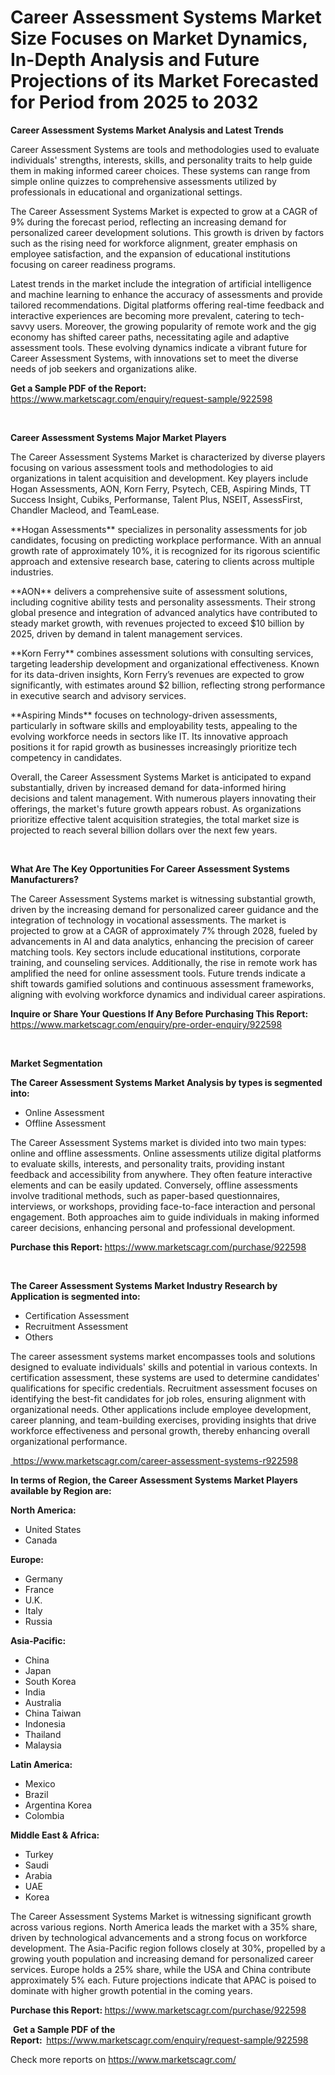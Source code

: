 <p><h1>Career Assessment Systems Market Size Focuses on Market Dynamics, In-Depth Analysis and Future Projections of its Market Forecasted for Period from 2025 to 2032</h1></p><p><strong>Career Assessment Systems Market Analysis and Latest Trends</strong></p>
<p><p>Career Assessment Systems are tools and methodologies used to evaluate individuals' strengths, interests, skills, and personality traits to help guide them in making informed career choices. These systems can range from simple online quizzes to comprehensive assessments utilized by professionals in educational and organizational settings.</p><p>The Career Assessment Systems Market is expected to grow at a CAGR of 9% during the forecast period, reflecting an increasing demand for personalized career development solutions. This growth is driven by factors such as the rising need for workforce alignment, greater emphasis on employee satisfaction, and the expansion of educational institutions focusing on career readiness programs.</p><p>Latest trends in the market include the integration of artificial intelligence and machine learning to enhance the accuracy of assessments and provide tailored recommendations. Digital platforms offering real-time feedback and interactive experiences are becoming more prevalent, catering to tech-savvy users. Moreover, the growing popularity of remote work and the gig economy has shifted career paths, necessitating agile and adaptive assessment tools. These evolving dynamics indicate a vibrant future for Career Assessment Systems, with innovations set to meet the diverse needs of job seekers and organizations alike.</p></p>
<p><strong>Get a Sample PDF of the Report:&nbsp;</strong> <a href="https://www.marketscagr.com/enquiry/request-sample/922598?utm_campaign=1126&utm_medium=2&utm_source=Github&utm_content=ia&utm_term=07032025&utm_id=career-assessment-systems">https://www.marketscagr.com/enquiry/request-sample/922598</a></p>
<p>&nbsp;</p>
<p><strong>Career Assessment Systems Major Market Players</strong></p>
<p><p>The Career Assessment Systems Market is characterized by diverse players focusing on various assessment tools and methodologies to aid organizations in talent acquisition and development. Key players include Hogan Assessments, AON, Korn Ferry, Psytech, CEB, Aspiring Minds, TT Success Insight, Cubiks, Performanse, Talent Plus, NSEIT, AssessFirst, Chandler Macleod, and TeamLease.</p><p>**Hogan Assessments** specializes in personality assessments for job candidates, focusing on predicting workplace performance. With an annual growth rate of approximately 10%, it is recognized for its rigorous scientific approach and extensive research base, catering to clients across multiple industries.</p><p>**AON** delivers a comprehensive suite of assessment solutions, including cognitive ability tests and personality assessments. Their strong global presence and integration of advanced analytics have contributed to steady market growth, with revenues projected to exceed $10 billion by 2025, driven by demand in talent management services.</p><p>**Korn Ferry** combines assessment solutions with consulting services, targeting leadership development and organizational effectiveness. Known for its data-driven insights, Korn Ferry’s revenues are expected to grow significantly, with estimates around $2 billion, reflecting strong performance in executive search and advisory services.</p><p>**Aspiring Minds** focuses on technology-driven assessments, particularly in software skills and employability tests, appealing to the evolving workforce needs in sectors like IT. Its innovative approach positions it for rapid growth as businesses increasingly prioritize tech competency in candidates.</p><p>Overall, the Career Assessment Systems Market is anticipated to expand substantially, driven by increased demand for data-informed hiring decisions and talent management. With numerous players innovating their offerings, the market's future growth appears robust. As organizations prioritize effective talent acquisition strategies, the total market size is projected to reach several billion dollars over the next few years.</p></p>
<p>&nbsp;</p>
<p><strong>What Are The Key Opportunities For Career Assessment Systems Manufacturers?</strong></p>
<p><p>The Career Assessment Systems market is witnessing substantial growth, driven by the increasing demand for personalized career guidance and the integration of technology in vocational assessments. The market is projected to grow at a CAGR of approximately 7% through 2028, fueled by advancements in AI and data analytics, enhancing the precision of career matching tools. Key sectors include educational institutions, corporate training, and counseling services. Additionally, the rise in remote work has amplified the need for online assessment tools. Future trends indicate a shift towards gamified solutions and continuous assessment frameworks, aligning with evolving workforce dynamics and individual career aspirations.</p></p>
<p><strong>Inquire or Share Your Questions If Any Before Purchasing This Report:</strong> <a href="https://www.marketscagr.com/enquiry/pre-order-enquiry/922598?utm_campaign=1126&utm_medium=2&utm_source=Github&utm_content=ia&utm_term=07032025&utm_id=career-assessment-systems">https://www.marketscagr.com/enquiry/pre-order-enquiry/922598</a></p>
<p>&nbsp;</p>
<p><strong>Market Segmentation</strong></p>
<p><strong>The Career Assessment Systems Market Analysis by types is segmented into:</strong></p>
<p><ul><li>Online Assessment</li><li>Offline Assessment</li></ul></p>
<p><p>The Career Assessment Systems market is divided into two main types: online and offline assessments. Online assessments utilize digital platforms to evaluate skills, interests, and personality traits, providing instant feedback and accessibility from anywhere. They often feature interactive elements and can be easily updated. Conversely, offline assessments involve traditional methods, such as paper-based questionnaires, interviews, or workshops, providing face-to-face interaction and personal engagement. Both approaches aim to guide individuals in making informed career decisions, enhancing personal and professional development.</p></p>
<p><strong>Purchase this Report:&nbsp;</strong><a href="https://www.marketscagr.com/purchase/922598?utm_campaign=1126&utm_medium=2&utm_source=Github&utm_content=ia&utm_term=07032025&utm_id=career-assessment-systems">https://www.marketscagr.com/purchase/922598</a></p>
<p>&nbsp;</p>
<p><strong>The Career Assessment Systems Market Industry Research by Application is segmented into:</strong></p>
<p><ul><li>Certification Assessment</li><li>Recruitment Assessment</li><li>Others</li></ul></p>
<p><p>The career assessment systems market encompasses tools and solutions designed to evaluate individuals' skills and potential in various contexts. In certification assessment, these systems are used to determine candidates' qualifications for specific credentials. Recruitment assessment focuses on identifying the best-fit candidates for job roles, ensuring alignment with organizational needs. Other applications include employee development, career planning, and team-building exercises, providing insights that drive workforce effectiveness and personal growth, thereby enhancing overall organizational performance.</p></p>
<p><a href="https://www.marketscagr.com/career-assessment-systems-r922598?utm_campaign=1126&utm_medium=2&utm_source=Github&utm_content=ia&utm_term=07032025&utm_id=career-assessment-systems">&nbsp;https://www.marketscagr.com/career-assessment-systems-r922598</a></p>
<p><strong>In terms of Region, the Career Assessment Systems Market Players available by Region are:</strong></p>
<p>
    <p> <strong> North America: </strong>
        <ul>
            <li>United States</li>
            <li>Canada</li>
        </ul>
        </p> 
    <p> <strong> Europe: </strong>
        <ul>
            <li>Germany</li>
            <li>France</li>
            <li>U.K.</li>
            <li>Italy</li>
            <li>Russia</li>
        </ul>
        </p> 
    <p> <strong> Asia-Pacific: </strong>
        <ul>
            <li>China</li>
            <li>Japan</li>
            <li>South Korea</li>
            <li>India</li>
            <li>Australia</li>
            <li>China Taiwan</li>
            <li>Indonesia</li>
            <li>Thailand</li>
            <li>Malaysia</li>
        </ul>
        </p> 
    <p> <strong> Latin America: </strong>
        <ul>
            <li>Mexico</li>
            <li>Brazil</li>
            <li>Argentina Korea</li>
            <li>Colombia</li>
        </ul>
        </p> 
    <p> <strong> Middle East & Africa: </strong>
        <ul>
            <li>Turkey</li>
            <li>Saudi</li>
            <li>Arabia</li>
            <li>UAE</li>
            <li>Korea</li>
        </ul>
    </p>
    </p>
<p><p>The Career Assessment Systems Market is witnessing significant growth across various regions. North America leads the market with a 35% share, driven by technological advancements and a strong focus on workforce development. The Asia-Pacific region follows closely at 30%, propelled by a growing youth population and increasing demand for personalized career services. Europe holds a 25% share, while the USA and China contribute approximately 5% each. Future projections indicate that APAC is poised to dominate with higher growth potential in the coming years.</p></p>
<p><strong>Purchase this Report: </strong><a href="https://www.marketscagr.com/purchase/922598?utm_campaign=1126&utm_medium=2&utm_source=Github&utm_content=ia&utm_term=07032025&utm_id=career-assessment-systems">https://www.marketscagr.com/purchase/922598</a></p>
<p>&nbsp;<strong>Get a Sample PDF of the Report:&nbsp;&nbsp;</strong><a href="https://www.marketscagr.com/enquiry/request-sample/922598?utm_campaign=1126&utm_medium=2&utm_source=Github&utm_content=ia&utm_term=07032025&utm_id=career-assessment-systems">https://www.marketscagr.com/enquiry/request-sample/922598</a></p>
<p><strong></strong></p>
<p>Check more reports on <a href="https://www.marketscagr.com/?utm_campaign=1126&utm_medium=2&utm_source=Github&utm_content=ia&utm_term=07032025&utm_id=career-assessment-systems">https://www.marketscagr.com/</a></p>